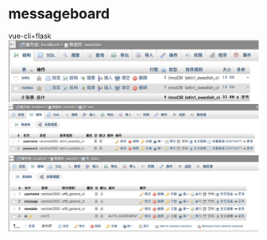 # messageboard
vue-cli+flask
![Alt text](https://github.com/niffler-bkkkkk/messageboard/raw/master/mysql/userinfo.png)
![Alt text](https://github.com/niffler-bkkkkk/messageboard/raw/master/mysql/info.png)
![Alt text](https://github.com/niffler-bkkkkk/messageboard/raw/master/mysql/notes.png)



